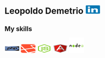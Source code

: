 

# Leopoldo Demetrio <a href="https://www.linkedin.com/in/leopoldo-dev/" target="_blank" style="padding-tdop:5rem;"><img src="https://raw.githubusercontent.com/devicons/devicon/master/icons/linkedin/linkedin-original.svg" height="29" width="49" style="max-width:100%;" height="50" width="80"></img></a>



## My skills
<img src="https://raw.githubusercontent.com/devicons/devicon/master/icons/php/php-original.svg" height="29" width="49"></img>
<img src="https://raw.githubusercontent.com/devicons/devicon/master/icons/laravel/laravel-plain.svg" height="29" width="49"></img>
<img src="https://raw.githubusercontent.com/devicons/devicon/master/icons/nodejs/nodejs-plain.svg" height="29" width="49" style="max-width:100%;"></img>
<img src="https://raw.githubusercontent.com/devicons/devicon/master/icons/angularjs/angularjs-original.svg" height="29" width="49"></img>
<img src="https://raw.githubusercontent.com/devicons/devicon/master/icons/nodejs/nodejs-original-wordmark.svg" height="50" width="49"></img>
<!--
### Hi there 👋
**leo-demetrio/leo-demetrio** is a ✨ _special_ ✨ repository because its `README.md` (this file) appears on your GitHub profile.

Here are some ideas to get you started:

- 🔭 I’m currently working on ...
- 🌱 I’m currently learning ...
- 👯 I’m looking to collaborate on ...
- 🤔 I’m looking for help with ...
- 💬 Ask me about ...
- 📫 How to reach me: ...
- 😄 Pronouns: ...
- ⚡ Fun fact: ...
-->
